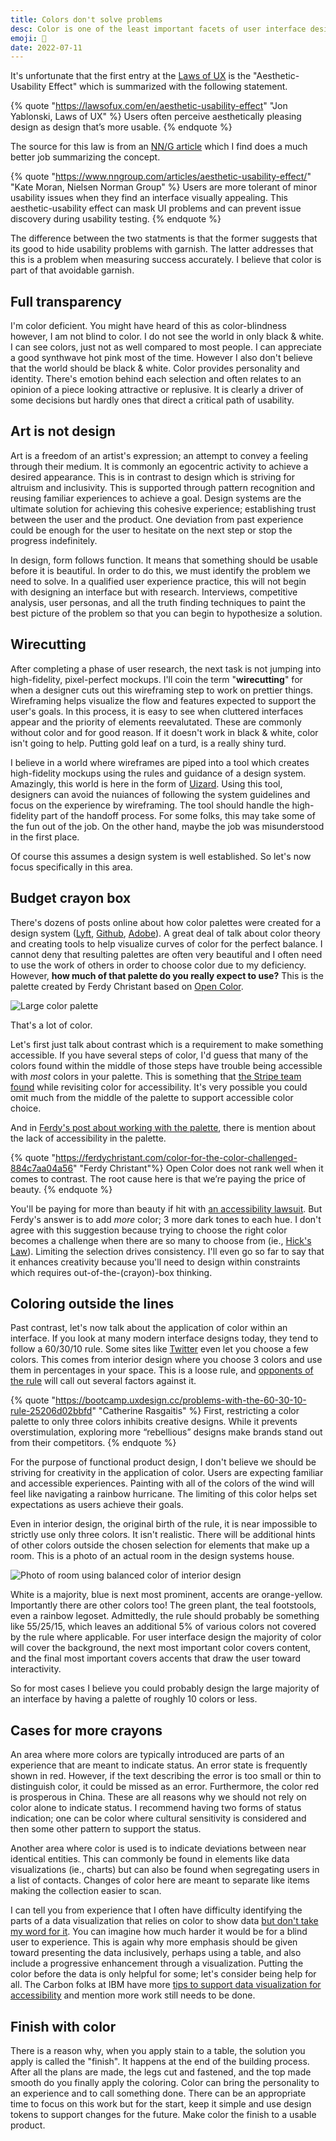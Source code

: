 ```yaml
---
title: Colors don't solve problems
desc: Color is one of the least important facets of user interface design and the process of chooing colors should be avoided for as long as possible in favor of much more important explorations.
emoji: 🎨
date: 2022-07-11
---
```


It's unfortunate that the first entry at the [Laws of UX](https://lawsofux.com/en/) is the "Aesthetic-Usability Effect" which is summarized with the following statement.

{% quote "https://lawsofux.com/en/aesthetic-usability-effect" "Jon Yablonski, Laws of UX" %}
Users often perceive aesthetically pleasing design as design that’s more usable.
{% endquote %}

The source for this law is from an [NN/G article](https://www.nngroup.com/articles/aesthetic-usability-effect/) which I find does a much better job summarizing the concept.

{% quote "https://www.nngroup.com/articles/aesthetic-usability-effect/" "Kate Moran, Nielsen Norman Group" %}
Users are more tolerant of minor usability issues when they find an interface visually appealing. This aesthetic-usability effect can mask UI problems and can prevent issue discovery during usability testing. 
{% endquote %}

The difference between the two statments is that the former suggests that its good to hide usability problems with garnish. The latter addresses that this is a problem when measuring success accurately. I believe that color is part of that avoidable garnish.

## Full transparency

I'm color deficient. You might have heard of this as color-blindness however, I am not blind to color. I do not see the world in only black & white. I can see colors, just not as well compared to most people. I can appreciate a good synthwave hot pink most of the time. However I also don't believe that the world should be black & white. Color provides personality and identity. There's emotion behind each selection and often relates to an opinion of a piece looking attractive or replusive. It is clearly a driver of some decisions but hardly ones that direct a critical path of usability.

## Art is not design

Art is a freedom of an artist's expression; an attempt to convey a feeling through their medium. It is commonly an egocentric activity to achieve a desired appearance. This is in contrast to design which is striving for altruism and inclusivity. This is supported through pattern recognition and reusing familiar experiences to achieve a goal. Design systems are the ultimate solution for achieving this cohesive experience; establishing trust between the user and the product. One deviation from past experience could be enough for the user to hesitate on the next step or stop the progress indefinitely.

In design, form follows function. It means that something should be usable before it is beautiful. In order to do this, we must identify the problem we need to solve. In a qualified user experience practice, this will not begin with designing an interface but with research. Interviews, competitive analysis, user personas, and all the truth finding techniques to paint the best picture of the problem so that you can begin to hypothesize a solution.

## Wirecutting

After completing a phase of user research, the next task is not jumping into high-fidelity, pixel-perfect mockups. I'll coin the term "**wirecutting**" for when a designer cuts out this wireframing step to work on prettier things. Wireframing helps visualize the flow and features expected to support the user's goals. In this process, it is easy to see when cluttered interfaces appear and the priority of elements reevalutated. These are commonly without color and for good reason. If it doesn't work in black & white, color isn't going to help. Putting gold leaf on a turd, is a really shiny turd.

I believe in a world where wireframes are piped into a tool which creates high-fidelity mockups using the rules and guidance of a design system. Amazingly, this world is here in the form of [Uizard](https://uizard.io/). Using this tool, designers can avoid the nuiances of following the system guidelines and focus on the experience by wireframing. The tool should handle the high-fidelity part of the handoff process. For some folks, this may take some of the fun out of the job. On the other hand, maybe the job was misunderstood in the first place.

Of course this assumes a design system is well established. So let's now focus specifically in this area.

## Budget crayon box

There's dozens of posts online about how color palettes were created for a design system ([Lyft](https://design.lyft.com/re-approaching-color-9e604ba22c88), [Github](https://github.blog/2022-06-14-accelerating-github-theme-creation-with-color-tooling/), [Adobe](https://adobe.design/stories/design-for-scale/reinventing-adobe-spectrum-s-colors)). A great deal of talk about color theory and creating tools to help visualize curves of color for the perfect balance. I cannot deny that resulting palettes are often very beautiful and I often need to use the work of others in order to choose color due to my deficiency. However, **how much of that palette do you really expect to use?** This is the palette created by Ferdy Christant based on [Open Color](https://yeun.github.io/open-color/).

![Large color palette](../images/color-challenged-palette.png)

That's a lot of color.

Let's first just talk about contrast which is a requirement to make something accessible. If you have several steps of color, I'd guess that many of the colors found within the middle of those steps have trouble being accessible with _most_ colors in your palette. This is something that [the Stripe team found](https://stripe.com/blog/accessible-color-systems) while revisiting color for accessibility. It's very possible you could omit much from the middle of the palette to support accessible color choice.

And in [Ferdy's post about working with the palette](https://ferdychristant.com/color-for-the-color-challenged-884c7aa04a56), there is mention about the lack of accessibility in the palette.

{% quote "https://ferdychristant.com/color-for-the-color-challenged-884c7aa04a56" "Ferdy Christant"%}
Open Color does not rank well when it comes to contrast. The root cause here is that we’re paying the price of beauty.
{% endquote %}

You'll be paying for more than beauty if hit with [an accessibility lawsuit](https://www.shrm.org/resourcesandtools/hr-topics/behavioral-competencies/global-and-cultural-effectiveness/pages/record-number-of-lawsuits-filed-over-accessibility-for-people-with-disabilities.aspx). But Ferdy's answer is to add _more_ color; 3 more dark tones to each hue. I don't agree with this suggestion because trying to choose the right color becomes a challenge when there are so many to choose from (ie., [Hick's Law](https://lawsofux.com/en/hicks-law/)). Limiting the selection drives consistency. I'll even go so far to say that it enhances creativity because you'll need to design within constraints which requires out-of-the-(crayon)-box thinking.

## Coloring outside the lines

Past contrast, let's now talk about the application of color within an interface. If you look at many modern interface designs today, they tend to follow a 60/30/10 rule. Some sites like [Twitter](https://twitter.com/) even let you choose a few colors. This comes from interior design where you choose 3 colors and use them in percentages in your space. This is a loose rule, and [opponents of the rule](https://bootcamp.uxdesign.cc/problems-with-the-60-30-10-rule-25206d02bbfd) will call out several factors against it. 

{% quote "https://bootcamp.uxdesign.cc/problems-with-the-60-30-10-rule-25206d02bbfd" "Catherine Rasgaitis" %}
First, restricting a color palette to only three colors inhibits creative designs. While it prevents overstimulation, exploring more “rebellious” designs make brands stand out from their competitors.
{% endquote %}

For the purpose of functional product design, I don't believe we should be striving for creativity in the application of color. Users are expecting familiar and accessible experiences. Painting with all of the colors of the wind will feel like navigating a rainbow hurricane. The limiting of this color helps set expectations as users achieve their goals.

Even in interior design, the original birth of the rule, it is near impossible to strictly use only three colors. It isn't realistic. There will be additional hints of other colors outside the chosen selection for elements that make up a room. This is a photo of an actual room in the design systems house.

![Photo of room using balanced color of interior design](../images/ds-house-room.jpg)

White is a majority, blue is next most prominent, accents are orange-yellow. Importantly there are other colors too! The green plant, the teal footstools, even a rainbow legoset. Admittedly, the rule should probably be something like 55/25/15, which leaves an additional 5% of various colors not covered by the rule where applicable. For user interface design the majority of color will cover the background, the next most important color covers content, and the final most important covers accents that draw the user toward interactivity.

So for most cases I believe you could probably design the large majority of an interface by having a palette of roughly 10 colors or less.

## Cases for more crayons

An area where more colors are typically introduced are parts of an experience that are meant to indicate status. An error state is frequently shown in red. However, if the text describing the error is too small or thin to distinguish color, it could be missed as an error. Furthermore, the color red is prosperous in China. These are all reasons why we should not rely on color alone to indicate status. I recommend having two forms of status indication; one can be color where cultural sensitivity is considered and then some other pattern to support the status.

Another area where color is used is to indicate deviations between near identical entities. This can commonly be found in elements like data visualizations (ie., charts) but can also be found when segregating users in a list of contacts. Changes of color here are meant to separate like items making the collection easier to scan.

I can tell you from experience that I often have difficulty identifying the parts of a data visualization that relies on color to show data [but don't take my word for it](https://www.nature.com/articles/d41586-021-02696-z). You can imagine how much harder it would be for a blind user to experience. This is again why more emphasis should be given toward presenting the data inclusively, perhaps using a table, and also include a progressive enhancement through a visualization. Putting the color before the data is only helpful for some; let's consider being help for all. The Carbon folks at IBM have more [tips to support data visualization for accessibility](https://medium.com/carbondesign/color-palettes-and-accessibility-features-for-data-visualization-7869f4874fca) and mention more work still needs to be done.

## Finish with color

There is a reason why, when you apply stain to a table, the solution you apply is called the "finish". It happens at the end of the building process. After all the plans are made, the legs cut and fastened, and the top made smooth do you finally apply the coloring. Color can bring the personality to an experience and to call something done. There can be an appropriate time to focus on this work but for the start, keep it simple and use design tokens to support changes for the future. Make color the finish to a usable product.